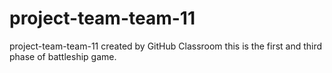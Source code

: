 # project-team-team-11
project-team-team-11 created by GitHub Classroom
this is the first and third phase of battleship game. 
